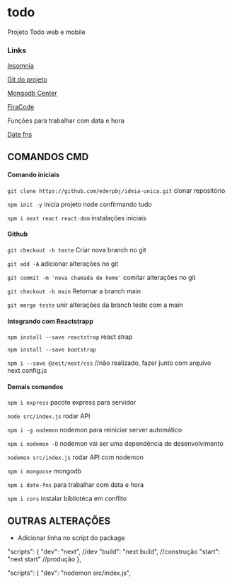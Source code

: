# todo
Projeto Todo web e mobile

### Links

[Insomnia](https://insomnia.rest/download/)

[Git do projeto](https://github.com/ederpbj/todo)

[Mongodb Center](https://docs.mongodb.com/manual/tutorial/install-mongodb-on-windows/)

[FiraCode](https://github.com/tonsky/FiraCode)

Funções para trabalhar com data e hora

[Date fns](https://date-fns.org/docs/)

## COMANDOS CMD

#### Comando iniciais

`git clone https://github.com/ederpbj/ideia-unica.git` clonar repositório

`npm init -y` inicia projeto node confirmando tudo

`npm i next react react-dom` instalações iniciais

#### Github

`git checkout -b teste` Criar nova branch no git

`git add -A` adicionar alterações no git

`git commit -m 'nova chamada de home'` comitar alterações no git

`git checkout -b main` Retornar a branch main

`git merge teste` unir alterações da branch teste com a main

#### Integrando com Reactstrapp

`npm install --save reactstrap` react strap

`npm install --save bootstrap`

`npm i --save @zeit/next/css` //não realizado, fazer junto com arquivo next.config.js

#### Demais comandos

`npm i express` pacote express para servidor

`node src/index.js` rodar API

`npm i -g nodemon` nodemon para reiniciar server automático

`npm i nodemon -D` nodemon vai ser uma dependência de desenvolvimento

`nodemon src/index.js` rodar API com nodemon

`npm i mongoose` mongodb

`npm i date-fns` para trabalhar com data e hora

`npm i cors` instalar bibliotéca em conflito

## OUTRAS ALTERAÇÕES

* Adicionar linha no script do package

"scripts": {
    "dev": "next", //dev
    "build": "next build", //construção
    "start": "next start" //produção
  },

  "scripts": {
    "dev": "nodemon src/index.js",

  